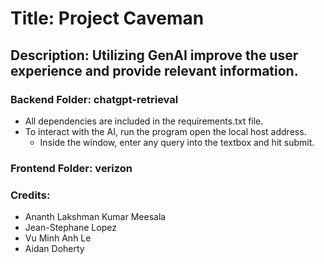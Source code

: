 # Title: Project Caveman
## Description: Utilizing GenAI improve the user experience and provide relevant information.
### Backend Folder: chatgpt-retrieval
- All dependencies are included in the requirements.txt file.
- To interact with the AI, run the program open the local host address.
    - Inside the window, enter any query into the textbox and hit submit.
### Frontend Folder: verizon

### Credits:
- Ananth Lakshman Kumar Meesala
- Jean-Stephane Lopez
- Vu Minh Anh Le
- Aidan Doherty
